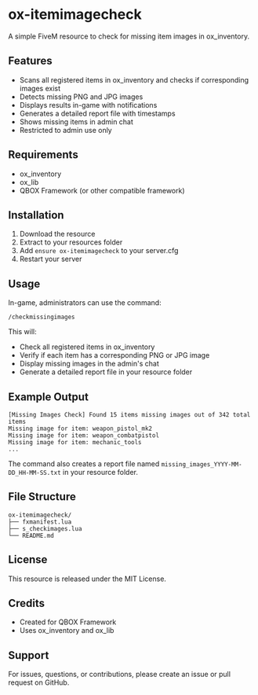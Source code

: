 # ox-itemimagecheck

A simple FiveM resource to check for missing item images in ox_inventory.

## Features

- Scans all registered items in ox_inventory and checks if corresponding images exist
- Detects missing PNG and JPG images
- Displays results in-game with notifications
- Generates a detailed report file with timestamps
- Shows missing items in admin chat
- Restricted to admin use only

## Requirements

- ox_inventory
- ox_lib
- QBOX Framework (or other compatible framework)

## Installation

1. Download the resource
2. Extract to your resources folder
3. Add `ensure ox-itemimagecheck` to your server.cfg
4. Restart your server

## Usage

In-game, administrators can use the command:
```
/checkmissingimages
```

This will:
- Check all registered items in ox_inventory
- Verify if each item has a corresponding PNG or JPG image
- Display missing images in the admin's chat
- Generate a detailed report file in your resource folder

## Example Output

```
[Missing Images Check] Found 15 items missing images out of 342 total items
Missing image for item: weapon_pistol_mk2
Missing image for item: weapon_combatpistol
Missing image for item: mechanic_tools
...
```

The command also creates a report file named `missing_images_YYYY-MM-DD_HH-MM-SS.txt` in your resource folder.

## File Structure

```
ox-itemimagecheck/
├── fxmanifest.lua
├── s_checkimages.lua
└── README.md
```

## License

This resource is released under the MIT License.

## Credits

- Created for QBOX Framework
- Uses ox_inventory and ox_lib

## Support

For issues, questions, or contributions, please create an issue or pull request on GitHub.
